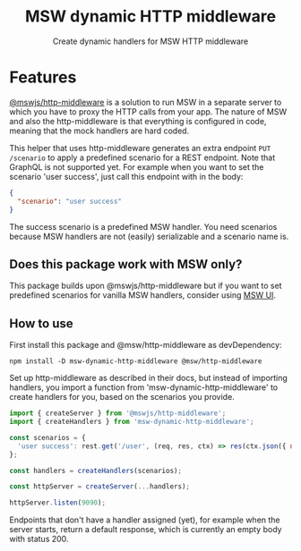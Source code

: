 <h1 align="center">MSW dynamic HTTP middleware</h1>

<p align="center">Create dynamic handlers for MSW HTTP middleware</p>

# Features

[@mswjs/http-middleware](https://github.com/mswjs/http-middleware) is a solution to run MSW in a separate server to which you have to proxy the HTTP calls from your app.
The nature of MSW and also the http-middleware is that everything is configured in code, meaning that the mock handlers are hard coded.

This helper that uses http-middleware generates an extra endpoint `PUT /scenario` to apply a predefined scenario for a REST endpoint. Note that GraphQL is not supported yet.
For example when you want to set the scenario 'user success', just call this endpoint with in the body:

```json
{
  "scenario": "user success"
}
```

The success scenario is a predefined MSW handler.
You need scenarios because MSW handlers are not (easily) serializable and a scenario name is.

## Does this package work with MSW only?

This package builds upon @mswjs/http-middleware but if you want to set predefined scenarios for vanilla MSW handlers, consider using [MSW UI](https://github.com/fvanwijk/msw-ui).

## How to use

First install this package and @msw/http-middleware as devDependency:

```
npm install -D msw-dynamic-http-middleware @msw/http-middleware
```

Set up http-middleware as described in their docs, but instead of importing handlers, you import a function from 'msw-dynamic-http-middleware' to create handlers for you, based on the scenarios you provide.

```javascript
import { createServer } from '@mswjs/http-middleware';
import { createHandlers } from 'msw-dynamic-http-middleware';

const scenarios = {
  'user success': rest.get('/user', (req, res, ctx) => res(ctx.json({ name: 'frank' }))),
};

const handlers = createHandlers(scenarios);

const httpServer = createServer(...handlers);

httpServer.listen(9090);
```

Endpoints that don't have a handler assigned (yet), for example when the server starts, return a default response, which is currently an empty body with status 200.
